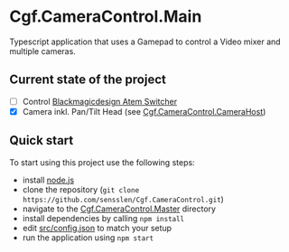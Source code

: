 # Cgf.CameraControl.Main

Typescript application that uses a Gamepad to control a Video mixer and multiple cameras.

## Current state of the project

- [ ] Control [Blackmagicdesign Atem Switcher](https://www.blackmagicdesign.com/)
- [x] Camera inkl. Pan/Tilt Head (see [Cgf.CameraControl.CameraHost](../Cgf.CameraControl.CameraHost))

## Quick start

To start using this project use the following steps:

- install [node.js](https://nodejs.org/en/)
- clone the repository (`git clone https://github.com/sensslen/Cgf.CameraControl.git`)
- navigate to the [Cgf.CameraControl.Master](.) directory
- install dependencies by calling `npm install`
- edit [src/config.json](./src/config.json) to match your setup
- run the application using `npm start`
